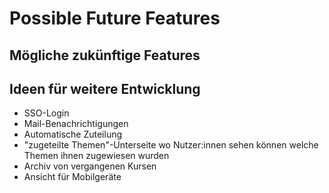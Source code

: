 # Possible Future Features
## Mögliche zukünftige Features 

## Ideen für weitere Entwicklung
+ SSO-Login
+ Mail-Benachrichtigungen
+ Automatische Zuteilung
+ "zugeteilte Themen"-Unterseite wo Nutzer:innen sehen können welche Themen ihnen zugewiesen wurden
+ Archiv von vergangenen Kursen
+ Ansicht für Mobilgeräte


